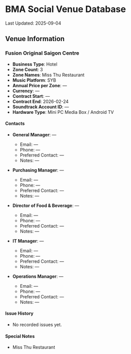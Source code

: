 # BMA Social Venue Database

Last Updated: 2025-09-04

## Venue Information

### Fusion Original Saigon Centre
- **Business Type**: Hotel
- **Zone Count**: 3
- **Zone Names**: Miss Thu Restaurant
- **Music Platform**: SYB
- **Annual Price per Zone**: —
- **Currency**: —
- **Contract Start**: —
- **Contract End**: 2026-02-24
- **Soundtrack Account ID**: —
- **Hardware Type**: Mini PC Media Box / Android TV

#### Contacts
- **General Manager**: —
  - Email: —
  - Phone: —
  - Preferred Contact: —
  - Notes: —

- **Purchasing Manager**: —
  - Email: —
  - Phone: —
  - Preferred Contact: —
  - Notes: —

- **Director of Food & Beverage**: —
  - Email: —
  - Phone: —
  - Preferred Contact: —
  - Notes: —

- **IT Manager**: —
  - Email: —
  - Phone: —
  - Preferred Contact: —
  - Notes: —

- **Operations Manager**: —
  - Email: —
  - Phone: —
  - Preferred Contact: —
  - Notes: —

#### Issue History
- No recorded issues yet.

#### Special Notes
- Miss Thu Restaurant
